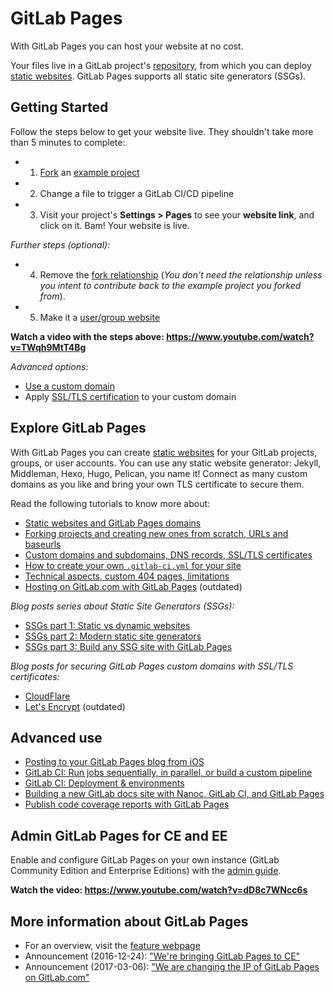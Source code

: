 # GitLab Pages

With GitLab Pages you can host your website at no cost.

Your files live in a GitLab project's [repository](../repository/index.md),
from which you can deploy [static websites](#explore-gitlab-pages).
GitLab Pages supports all static site generators (SSGs).

## Getting Started

Follow the steps below to get your website live. They shouldn't take more than
5 minutes to complete:

- 1. [Fork](../../../gitlab-basics/fork-project.md#how-to-fork-a-project) an [example project](https://gitlab.com/pages)
- 2. Change a file to trigger a GitLab CI/CD pipeline
- 3. Visit your project's **Settings > Pages** to see your **website link**, and click on it. Bam! Your website is live.

_Further steps (optional):_

- 4. Remove the [fork relationship](getting_started_part_two.md#fork-a-project-to-get-started-from) (_You don't need the relationship unless you intent to contribute back to the example project you forked from_).
- 5. Make it a [user/group website](getting_started_part_one.md#user-and-group-websites)

**Watch a video with the steps above: https://www.youtube.com/watch?v=TWqh9MtT4Bg**

_Advanced options:_

- [Use a custom domain](getting_started_part_three.md#adding-your-custom-domain-to-gitlab-pages)
- Apply [SSL/TLS certification](getting_started_part_three.md#ssl-tls-certificates) to your custom domain

## Explore GitLab Pages

With GitLab Pages you can create [static websites](getting_started_part_one.md#what-you-need-to-know-before-getting-started)
for your GitLab projects, groups, or user accounts. You can use any static
website generator: Jekyll, Middleman, Hexo, Hugo, Pelican, you name it!
Connect as many custom domains as you like and bring your own TLS certificate
to secure them.

Read the following tutorials to know more about:

- [Static websites and GitLab Pages domains](getting_started_part_one.md)
- [Forking projects and creating new ones from scratch, URLs and baseurls](getting_started_part_two.md)
- [Custom domains and subdomains, DNS records, SSL/TLS certificates](getting_started_part_three.md)
- [How to create your own `.gitlab-ci.yml` for your site](getting_started_part_four.md)
- [Technical aspects, custom 404 pages, limitations](introduction.md)
- [Hosting on GitLab.com with GitLab Pages](https://about.gitlab.com/2016/04/07/gitlab-pages-setup/) (outdated)

_Blog posts series about Static Site Generators (SSGs):_

- [SSGs part 1: Static vs dynamic websites](https://about.gitlab.com/2016/06/03/ssg-overview-gitlab-pages-part-1-dynamic-x-static/)
- [SSGs part 2: Modern static site generators](https://about.gitlab.com/2016/06/10/ssg-overview-gitlab-pages-part-2/)
- [SSGs part 3: Build any SSG site with GitLab Pages](https://about.gitlab.com/2016/06/17/ssg-overview-gitlab-pages-part-3-examples-ci/)

_Blog posts for securing GitLab Pages custom domains with SSL/TLS certificates:_

- [CloudFlare](https://about.gitlab.com/2017/02/07/setting-up-gitlab-pages-with-cloudflare-certificates/)
- [Let's Encrypt](https://about.gitlab.com/2016/04/11/tutorial-securing-your-gitlab-pages-with-tls-and-letsencrypt/) (outdated)

## Advanced use

- [Posting to your GitLab Pages blog from iOS](https://about.gitlab.com/2016/08/19/posting-to-your-gitlab-pages-blog-from-ios/)
- [GitLab CI: Run jobs sequentially, in parallel, or build a custom pipeline](https://about.gitlab.com/2016/07/29/the-basics-of-gitlab-ci/)
- [GitLab CI: Deployment & environments](https://about.gitlab.com/2016/08/26/ci-deployment-and-environments/)
- [Building a new GitLab docs site with Nanoc, GitLab CI, and GitLab Pages](https://about.gitlab.com/2016/12/07/building-a-new-gitlab-docs-site-with-nanoc-gitlab-ci-and-gitlab-pages/)
- [Publish code coverage reports with GitLab Pages](https://about.gitlab.com/2016/11/03/publish-code-coverage-report-with-gitlab-pages/)

## Admin GitLab Pages for CE and EE

Enable and configure GitLab Pages on your own instance (GitLab Community Edition and Enterprise Editions) with
the [admin guide](../../../administration/pages/index.md).

**Watch the video: https://www.youtube.com/watch?v=dD8c7WNcc6s**

## More information about GitLab Pages

- For an overview, visit the [feature webpage](https://about.gitlab.com/features/pages/)
- Announcement (2016-12-24): ["We're bringing GitLab Pages to CE"](https://about.gitlab.com/2016/12/24/were-bringing-gitlab-pages-to-community-edition/)
- Announcement (2017-03-06): ["We are changing the IP of GitLab Pages on GitLab.com"](https://about.gitlab.com/2017/03/06/we-are-changing-the-ip-of-gitlab-pages-on-gitlab-com/)
